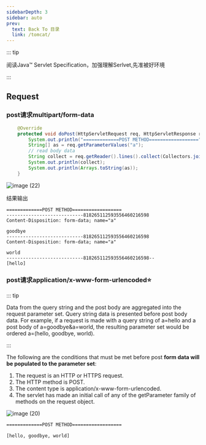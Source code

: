 ```yaml
---
sidebarDepth: 3
sidebar: auto
prev:
  text: Back To 目录
  link: /tomcat/
---
```


::: tip

阅读Java™ Servlet Specification，加强理解Serlvet,先准被好环境

:::

## Request

### post请求multipart/form-data

```java {6}
    @Override
    protected void doPost(HttpServletRequest req, HttpServletResponse resp) throws ServletException, IOException {
        System.out.println("=============POST METHOD==================");
        String[] as = req.getParameterValues("a");
        // read body data
        String collect = req.getReader().lines().collect(Collectors.joining(System.lineSeparator()));
        System.out.println(collect);
        System.out.println(Arrays.toString(as));
    }
```

![image (22)](https://gitee.com/q10viking/PictureRepos/raw/master/images//202112050620460.jpg)

结果输出

```
=============POST METHOD==================
----------------------------818265112593556460216598
Content-Disposition: form-data; name="a"

goodbye
----------------------------818265112593556460216598
Content-Disposition: form-data; name="a"

world
----------------------------818265112593556460216598--
[hello]
```

### post请求application/x-www-form-urlencoded:star:

::: tip

Data from the query string and the post body are aggregated into the request parameter set. Query string data is presented before post body data. For example, if a request is made with a query string of a=hello and a post body of a=goodbye&a=world, the resulting parameter set would be ordered a=(hello, goodbye, world).

:::

The following are the conditions that must be met before post **form data will be populated to the parameter set**:

1. The request is an HTTP or HTTPS request.
2. The HTTP method is POST.
3. The content type is application/x-www-form-urlencoded.
4. The servlet has made an initial call of any of the getParameter family of methods on the request object.

![image (20)](https://gitee.com/q10viking/PictureRepos/raw/master/images//202112050618418.jpg)

```sh
=============POST METHOD==================

[hello, goodbye, world]
```

